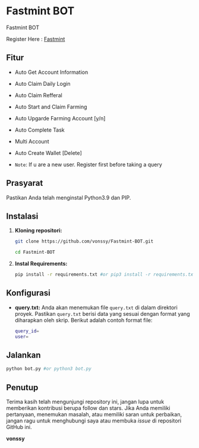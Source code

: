 # Fastmint BOT
Fastmint BOT

Register Here : [Fastmint](https://t.me/fastmintapp_bot?start=1493482017)

## Fitur

  - Auto Get Account Information
  - Auto Claim Daily Login
  - Auto Claim Refferal
  - Auto Start and Claim Farming
  - Auto Upgarde Farming Account [y/n]
  - Auto Complete Task
  - Multi Account

  - Auto Create Wallet [Delete]

  - `Note`: If u are a new user. Register first before taking a query

## Prasyarat

Pastikan Anda telah menginstal Python3.9 dan PIP.

## Instalasi

1. **Kloning repositori:**
   ```bash
   git clone https://github.com/vonssy/Fastmint-BOT.git
   ```
   ```bash
   cd Fastmint-BOT
   ```

2. **Instal Requirements:**
   ```bash
   pip install -r requirements.txt #or pip3 install -r requirements.txt
   ```

## Konfigurasi

- **query.txt:** Anda akan menemukan file `query.txt` di dalam direktori proyek. Pastikan `query.txt` berisi data yang sesuai dengan format yang diharapkan oleh skrip. Berikut adalah contoh format file:

  ```bash
  query_id=
  user=
  ```

## Jalankan

```bash
python bot.py #or python3 bot.py
```

## Penutup

Terima kasih telah mengunjungi repository ini, jangan lupa untuk memberikan kontribusi berupa follow dan stars.
Jika Anda memiliki pertanyaan, menemukan masalah, atau memiliki saran untuk perbaikan, jangan ragu untuk menghubungi saya atau membuka *issue* di repositori GitHub ini.

**vonssy**